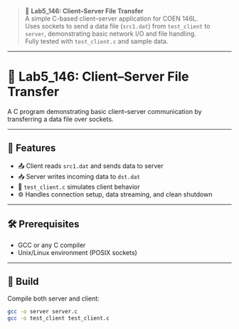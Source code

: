> 🔌 **Lab5_146: Client–Server File Transfer**  
> A simple C-based client–server application for COEN 146L.  
> Uses sockets to send a data file (`src1.dat`) from `test_client` to `server`, demonstrating basic network I/O and file handling.  
> Fully tested with `test_client.c` and sample data.

---

# 📡 Lab5_146: Client–Server File Transfer

A C program demonstrating basic client–server communication by transferring a data file over sockets.

---

## 🚀 Features

- 📤 Client reads `src1.dat` and sends data to server  
- 📥 Server writes incoming data to `dst.dat`  
- 🧪 `test_client.c` simulates client behavior  
- ⚙️ Handles connection setup, data streaming, and clean shutdown  

---

## 🛠 Prerequisites

- GCC or any C compiler  
- Unix/Linux environment (POSIX sockets)  

---

## 🔧 Build

Compile both server and client:

```bash
gcc -o server server.c
gcc -o test_client test_client.c
